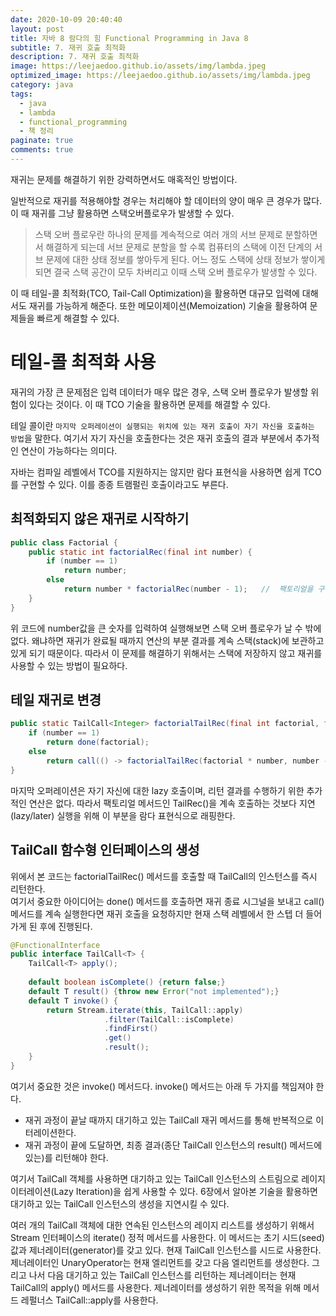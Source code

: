 ```yaml
---
date: 2020-10-09 20:40:40
layout: post
title: 자바 8 람다의 힘 Functional Programming in Java 8
subtitle: 7. 재귀 호출 최적화
description: 7. 재귀 호출 최적화
image: https://leejaedoo.github.io/assets/img/lambda.jpeg
optimized_image: https://leejaedoo.github.io/assets/img/lambda.jpeg
category: java
tags:
  - java
  - lambda
  - functional_programming
  - 책 정리
paginate: true
comments: true
---
```

재귀는 문제를 해결하기 위한 강력하면서도 매혹적인 방법이다.

일반적으로 재귀를 적용해야할 경우는 처리해야 할 데이터의 양이 매우 큰 경우가 많다. 이 때 재귀를 그냥 활용하면 스택오버플로우가 발생할 수 있다.

> 스택 오버 플로우란 하나의 문제를 계속적으로 여러 개의 서브 문제로 분할하면서 해결하게 되는데 서브 문제로 분할을 할 수록 컴퓨터의 스택에 이전 단계의 서브 문제에 대한 상태 정보를 쌓아두게 된다. 어느 정도 스택에 상태 정보가 쌓이게 되면 결국 스택 공간이 모두 차버리고 이때 스택 오버 플로우가 발생할 수 있다.

이 때 테일-콜 최적화(TCO, Tail-Call Optimization)을 활용하면 대규모 입력에 대해서도 재귀를 가능하게 해준다. 또한 메모이제이션(Memoization) 기술을 활용하여 문제들을 빠르게 해결할 수 있다.

# 테일-콜 최적화 사용
재귀의 가장 큰 문제점은 입력 데이터가 매우 많은 경우, 스택 오버 플로우가 발생할 위험이 있다는 것이다. 이 때 TCO 기술을 활용하면 문제를 해결할 수 있다.

테일 콜이란 `마지막 오퍼레이션이 실행되는 위치에 있는 재귀 호출이 자기 자신을 호출하는 방법`을 말한다. 여기서 자기 자신을 호출한다는 것은 재귀 호출의 결과 부분에서 추가적인 연산이 가능하다는 의미다.

자바는 컴파일 레벨에서 TCO를 지원하지는 않지만 람다 표현식을 사용하면 쉽게 TCO를 구현할 수 있다. 이를 종종 트램펄린 호출이라고도 부른다.

## 최적화되지 않은 재귀로 시작하기

```java
public class Factorial {
    public static int factorialRec(final int number) {
        if (number == 1)
            return number;
        else 
            return number * factorialRec(number - 1);   //  팩토리얼을 구하기 위한 숫자를 갖고 있는 상태에서 factorialRec()의 호출에 대한 결과를 계속 기다리게 된다.
    }
}
```  

위 코드에 number값을 큰 숫자를 입력하여 실행해보면 스택 오버 플로우가 날 수 밖에 없다. 왜냐하면 재귀가 완료될 때까지 연산의 부분 결과를 계속 스택(stack)에 보관하고 있게 되기 때문이다. 따라서 이 문제를 해결하기 위해서는 스택에 저장하지 않고 재귀를 사용할 수 있는 방법이 필요하다.

## 테일 재귀로 변경

```java
public static TailCall<Integer> factorialTailRec(final int factorial, final int number) {
    if (number == 1)
        return done(factorial);
    else
        return call(() -> factorialTailRec(factorial * number, number - 1));
}
```

마지막 오퍼레이션은 자기 자신에 대한 lazy 호출이며, 리턴 결과를 수행하기 위한 추가적인 연산은 없다. 따라서 팩토리얼 메서드인 TailRec()을 계속 호출하는 것보다 지연(lazy/later) 실행을 위해 이 부분을 람다 표현식으로 래핑한다.

## TailCall 함수형 인터페이스의 생성
위에서 본 코드는 factorialTailRec() 메서드를 호출할 때 TailCall의 인스턴스를 즉시 리턴한다.<br>
여기서 중요한 아이디어는 done() 메서드를 호출하면 재귀 종료 시그널을 보내고 call() 메서드를 계속 실행한다면 재귀 호출을 요청하지만 현재 스택 레벨에서 한 스텝 더 들어가게 된 후에 진행된다.

```java
@FunctionalInterface
public interface TailCall<T> {
    TailCall<T> apply();
    
    default boolean isComplete() {return false;}
    default T result() {throw new Error("not implemented");}
    default T invoke() {
        return Stream.iterate(this, TailCall::apply)
                     .filter(TailCall::isComplete)
                     .findFirst()
                     .get()
                     .result();
    }
}
```

여기서 중요한 것은 invoke() 메서드다. invoke() 메서드는 아래 두 가지를 책임져야 한다.
* 재귀 과정이 끝날 때까지 대기하고 있는 TailCall 재귀 메서드를 통해 반복적으로 이터레이션한다.
* 재귀 과정이 끝에 도달하면, 최종 결과(종단 TailCall 인스턴스의 result() 메서드에 있는)를 리턴해야 한다.

여기서 TailCall 객체를 사용하면 대기하고 있는 TailCall 인스턴스의 스트림으로 레이지 이터레이션(Lazy Iteration)을 쉽게 사용할 수 있다. 6장에서 알아본 기술을 활용하면 대기하고 있는 TailCall 인스턴스의 생성을 지연시킬 수 있다.

여러 개의 TailCall 객체에 대한 연속된 인스턴스의 레이지 리스트를 생성하기 위해서 Stream 인터페이스의 iterate() 정적 메서드를 사용한다. 이 메서드는 초기 시드(seed) 값과 제너레이터(generator)를 갖고 있다. 현재 TailCall 인스턴스를 시드로 사용한다.<br>
제너레이터인 UnaryOperator는 현재 엘리먼트를 갖고 다음 엘리먼트를 생성한다. 그리고 나서 다음 대기하고 있는 TailCall 인스턴스를 리턴하는 제너레이터는 현재 TailCall의 apply() 메서드를 사용한다. 제너레이터를 생성하기 위한 목적을 위해 메서드 레펄너스 TailCall::apply를 사용한다.

